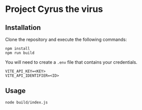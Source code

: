 # Project Cyrus the virus

## Installation
Clone the repository and execute the following commands:
```
npm install
npm run build
```
You will need to create a `.env` file that contains your credentials.
```
VITE_API_KEY=<KEY>
VITE_API_IDENTIFIER=<ID>
```

## Usage
```
node build/index.js
```
